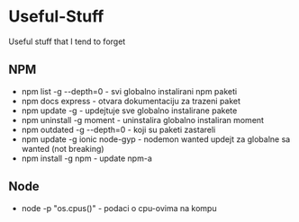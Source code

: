 # Useful-Stuff
Useful stuff that I tend to forget

## NPM

  - npm list -g --depth=0	- svi globalno instalirani npm paketi
  - npm docs express	- otvara dokumentaciju za trazeni paket
  - npm update -g	- updejtuje sve globalno instalirane pakete
  - npm uninstall -g moment	- uninstalira globalno instaliran moment
  - npm outdated -g --depth=0	- koji su paketi zastareli
  - npm update -g ionic node-gyp - nodemon wanted	updejt za globalne sa wanted (not breaking)
  - npm install -g npm	- update npm-a

## Node

  - node -p "os.cpus()"	- podaci o cpu-ovima na kompu
